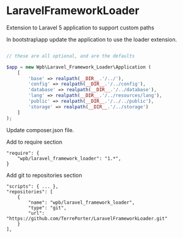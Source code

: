 # LaravelFrameworkLoader
Extension to Laravel 5 application to support custom paths

In bootstrap\app update the application to use the loader extension.

```php

// these are all optional, and are the defaults

$app = new Wpb\Laravel_Framework_Loader\Application (
    [
        'base' => realpath(__DIR__.'/../'),
        'config' => realpath(__DIR__.'/../config'),
        'database' => realpath(__DIR__.'/../database'),
        'lang' => realpath(__DIR__.'/../resources/lang'),
        'public' => realpath(__DIR__.'/../../public'),
        'storage' => realpath(__DIR__.'/../storage')
    ]
);

```
Update composer.json file.

Add to require section
```
"require": {
	"wpb/laravel_framework_loader": "1.*",
}
```

Add git to repositories section
```
"scripts": { ... },
"repositories": [ 
	{
		"name": "wpb/laravel_framework_loader",
		"type": "git",
		"url": "https://github.com/TerrePorter/LaravelFrameworkLoader.git"
	}
],
```
